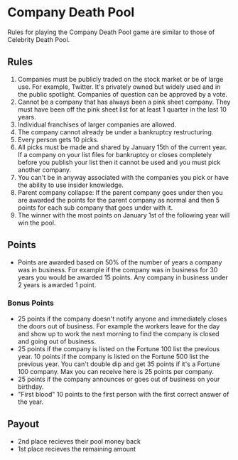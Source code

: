 # Company Death Pool
Rules for playing the Company Death Pool game are similar to those of Celebrity Death Pool.

## Rules
1. Companies must be publicly traded on the stock market or be of large use. For example, Twitter. It's privately owned but widely used and in the public spotlight. Companies of question can be approved by a vote.
  1. Cannot be a company that has always been a pink sheet company. They must have been off the pink sheet list for at least 1 quarter in the last 10 years.
  1. Individual franchises of larger companies are allowed.
  1. The company cannot already be under a bankruptcy restructuring.
  1. Every person gets 10 picks.
  1. All picks must be made and shared by January 15th of the current year. If a company on your list files for bankruptcy or closes completely before you publish your list then it cannot be used and you must pick another company.
  1. You can't be in anyway associated with the companies you pick or have the ability to use insider knowledge.
  1. Parent company collapse: If the parent company goes under then you are awarded the points for the parent company as normal and then 5 points for each sub company that goes under with it.
  1. The winner with the most points on January 1st of the following year will win the pool.
  
## Points
* Points are awarded based on 50% of the number of years a company was in business. For example if the company was in business for 30 years you would be awarded 15 points. Any company in business under 2 years is awarded 1 point.

### Bonus Points
* 25 points if the company doesn't notify anyone and immediately closes the doors out of business. For example the workers leave for the day and show up to work the next morning to find the company is closed and going out of business.
* 25 points if the company is listed on the Fortune 100 list the previous year. 10 points if the company is listed on the Fortune 500 list the previous year. You can't double dip and get 35 points if it's a Fortune 100 company. Max you can receive here is 25 points per company.
* 25 points if the company announces or goes out of business on your birthday.
* "First blood" 10 points to the first person with the first correct answer of the year.

## Payout
* 2nd place recieves their pool money back
* 1st place recieves the remaining amount


